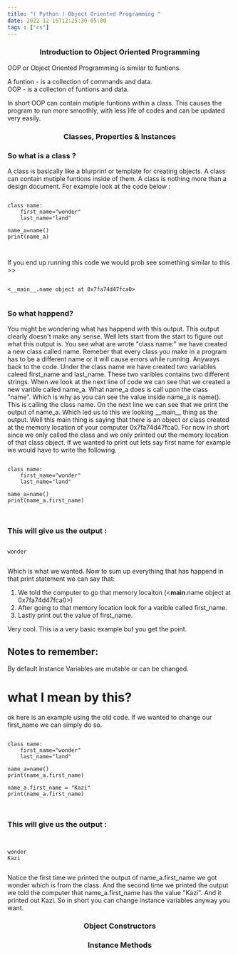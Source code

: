 ```yaml
---
title: "( Python ) Object Oriented Programming "
date: 2022-12-16T12:25:30-05:00
tags : ["cs"]
---
```


<!-- <details>
<summary>Vocabulary</summary>

```
print - outputs

```
</details> -->

<!-- # 	 <center>Intro to Programming ( Python) Notes </center> -->
### <center>Introduction to Object Oriented Programming</center>

OOP or Object Oriented Programming is similar to funtions. 

A funtion - is a collection of commands and data. <br>
OOP -  is a collecton of funtions and data. 

In short OOP can contain mutiple funtions within a class. This causes the program to run more smoothly, with less life of codes and can be updated very easily.


### <center>Classes, Properties & Instances</center>

###  So what is a class ? 

<p>A class is basically like a blurprint or template for creating objects. A class can contain mutiple funtions inside of them. A class is nothing more than a design document. For example look at the code below :  </p>

<pre><code>
class name:
    first_name="wonder"
    last_name="land"

name_a=name()
print(name_a)


</code></pre>

<p>If you end up running this code we would prob see something similar to this >> </p>

<pre><code>
<__main__.name object at 0x7fa74d47fca0>

</code></pre>

###  So what happend?

<p>You might be wondering what has happend with this output. This output clearly doesn't make any sense. Well lets start from the start to figure out what this output is. You see what are wrote "class name:" we have created a new class called name. Remeber that  every class you make in a program has to be a different name or it will cause errors while running. Anyways back to the code. Under the class name we have created two variables caleed first_name and last_name. These two varibles contains two different strings. When we look at the next line of code we can see that we created a new varible called name_a. What name_a does is call upon the class "name". Which is why as you can see the value inside name_a is name(). This is calling the class name. On the next line we can see that we print the output of name_a. Which led us to this we looking __main__ thing as the output. Well this main thing is saying that there is an object or class created at the memory location of your computer 0x7fa74d47fca0. For now in short since we only called the class and we only printed out the memory location of that class object. If we wanted to print out lets say first name for example we would have to write the following. </p>


<pre><code>
class name:
    first_name="wonder"
    last_name="land"

name_a=name()
print(name_a.first_name)


</code></pre>

### This will give us the output : 

<pre><code>
wonder

</code></pre>

<p>Which is what we wanted. Now to sum up everything that has happend in that print statement we can say that: </p>

1. We told the computer to go that memory locaiton (<__main__.name object at 0x7fa74d47fca0>)
2. After going to that memory location look for a varible called first_name.
3. Lastly print out the value of first_name.

<p>Very cool. This ia a very basic example but you get the point. </p>


## Notes to remember: 
By default Instance Variables are  mutable or can be changed. 

# what I mean by this?
<p> ok here is an example using the old code. If we wanted to change our first_name we can simply do so. </p>

<pre><code>
class name:
    first_name="wonder"
    last_name="land"

name_a=name()
print(name_a.first_name)

name_a.first_name = "Kazi"
print(name_a.first_name)


</code></pre>

### This will give us the output : 

<pre><code>

wonder
Kazi

</code></pre>

<p>Notice the first time we printed the output of name_a.first_name we got wonder which is from the class. And the second time we printed the output we told the computer that name_a.first_name has the value "Kazi". And it printed out Kazi. So in short you can change instance variables anyway you want.</p>


### <center>Object Constructors</center>


### <center>Instance Methods</center>

